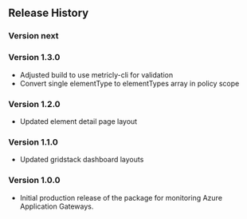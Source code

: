 ## Release History

### Version next

### Version 1.3.0

* Adjusted build to use metricly-cli for validation
* Convert single elementType to elementTypes array in policy scope

### Version 1.2.0

* Updated element detail page layout

### Version 1.1.0

* Updated gridstack dashboard layouts

### Version 1.0.0

* Initial production release of the package for monitoring Azure Application Gateways.
